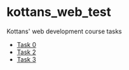 # kottans_web_test
Kottans' web development course tasks
- [Task 0](/task_0/README.md)
- [Task 2](/task_2/README.md)
- [Task 3](/task_3/README.md)
